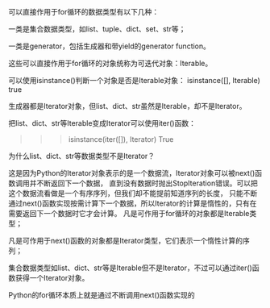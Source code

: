 可以直接作用于for循环的数据类型有以下几种：

一类是集合数据类型，如list、tuple、dict、set、str等；

一类是generator，包括生成器和带yield的generator function。

这些可以直接作用于for循环的对象统称为可迭代对象：Iterable。

可以使用isinstance()判断一个对象是否是Iterable对象：
isinstance([], Iterable) true

生成器都是Iterator对象，但list、dict、str虽然是Iterable，却不是Iterator。

把list、dict、str等Iterable变成Iterator可以使用iter()函数：
>>> isinstance(iter([]), Iterator)
True

为什么list、dict、str等数据类型不是Iterator？

这是因为Python的Iterator对象表示的是一个数据流，Iterator对象可以被next()函数调用并不断返回下一个数据，
直到没有数据时抛出StopIteration错误。可以把这个数据流看做是一个有序序列，但我们却不能提前知道序列的长度，
只能不断通过next()函数实现按需计算下一个数据，所以Iterator的计算是惰性的，只有在需要返回下一个数据时它才会计算。
凡是可作用于for循环的对象都是Iterable类型；

凡是可作用于next()函数的对象都是Iterator类型，它们表示一个惰性计算的序列；

集合数据类型如list、dict、str等是Iterable但不是Iterator，不过可以通过iter()函数获得一个Iterator对象。

Python的for循环本质上就是通过不断调用next()函数实现的